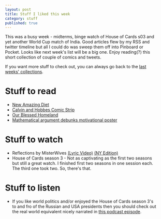 ```yaml
---
layout: post
title: Stuff I liked this week
category: stuff
published: true
---    
```

This was a busy week -  midterms, binge watch of House of Cards s03 and yet another World Cup match of India. Good articles flew by my RSS and twitter timeline but all I could do was sweep them off into Pinboard or Pocket. Looks like next week's list will be a big one. Enjoy reading(?) this short collection of couple of comics and tweets.       

If you want more stuff to check out, you can always go back to the [last weeks' collections](http://hetus.net/Stuff-I-Liked-This-Week.html).
  
# Stuff to read   
- [New Amazing Diet](http://buttersafe.com/2015/03/03/new-amazing-diet/)  
- [Calvin and Hobbes Comic Strip](http://www.gocomics.com/calvinandhobbes/2015/03/03/)  
- [Our Blessed Homeland](https://twitter.com/tomgauld/status/571994690289061888/photo/1)  
- [Mathematical argument debunks motivational poster](https://twitter.com/mathemaniac/status/572004820795576320/photo/1)        

# Stuff to watch
- Reflections by MisterWives [(Lyric Video)](https://www.youtube.com/watch?v=epk1Uc-yLi4) [(NY Edition)](https://www.youtube.com/watch?v=IuEkqldx9e4)    
- House of Cards season 3 - Not as captivating as the first two seasons but still a great watch. I finished first two seasons in one session each. The third one took two. So, there's that.  
   
# Stuff to listen  
- If you like world politics and/or enjoyed the House of Cards season 3's  to and fro of the Russian and USA presidents then you should check out the real world equivalent nicely narrated in [this podcast episode](http://www.dancarlin.com/product/common-sense-288-re-heating-cold-war).   
